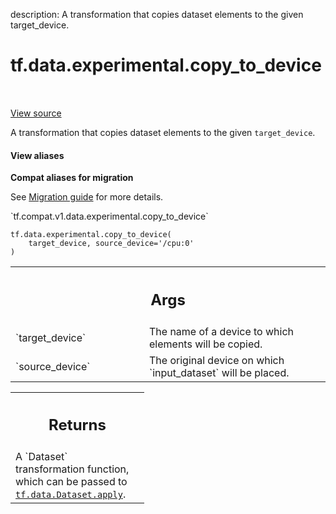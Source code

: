 description: A transformation that copies dataset elements to the given target_device.

<div itemscope itemtype="http://developers.google.com/ReferenceObject">
<meta itemprop="name" content="tf.data.experimental.copy_to_device" />
<meta itemprop="path" content="Stable" />
</div>

# tf.data.experimental.copy_to_device

<!-- Insert buttons and diff -->

<table class="tfo-notebook-buttons tfo-api nocontent" align="left">

</table>

<a target="_blank" class="external" href="/code/stable/tensorflow/python/data/experimental/ops/prefetching_ops.py">View source</a>



A transformation that copies dataset elements to the given `target_device`.


<section class="expandable">
  <h4 class="showalways">View aliases</h4>
  <p>
<b>Compat aliases for migration</b>
<p>See
<a href="https://www.tensorflow.org/guide/migrate">Migration guide</a> for
more details.</p>
<p>`tf.compat.v1.data.experimental.copy_to_device`</p>
</p>
</section>

<pre class="devsite-click-to-copy prettyprint lang-py tfo-signature-link">
<code>tf.data.experimental.copy_to_device(
    target_device, source_device=&#x27;/cpu:0&#x27;
)
</code></pre>



<!-- Placeholder for "Used in" -->


<!-- Tabular view -->
 <table class="responsive fixed orange">
<colgroup><col width="214px"><col></colgroup>
<tr><th colspan="2"><h2 class="add-link">Args</h2></th></tr>

<tr>
<td>
`target_device`<a id="target_device"></a>
</td>
<td>
The name of a device to which elements will be copied.
</td>
</tr><tr>
<td>
`source_device`<a id="source_device"></a>
</td>
<td>
The original device on which `input_dataset` will be placed.
</td>
</tr>
</table>



<!-- Tabular view -->
 <table class="responsive fixed orange">
<colgroup><col width="214px"><col></colgroup>
<tr><th colspan="2"><h2 class="add-link">Returns</h2></th></tr>
<tr class="alt">
<td colspan="2">
A `Dataset` transformation function, which can be passed to
<a href="../../../tf/data/Dataset.md#apply"><code>tf.data.Dataset.apply</code></a>.
</td>
</tr>

</table>

